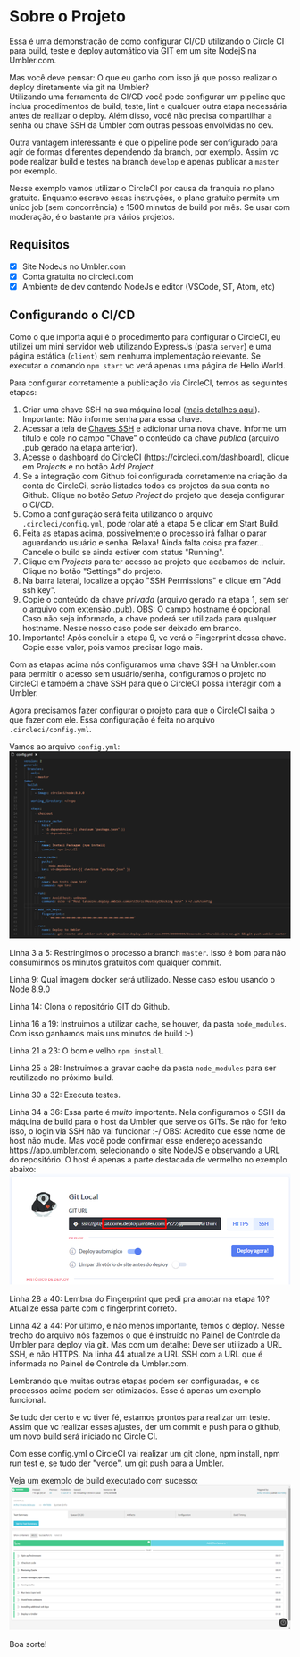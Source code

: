 # Sobre o Projeto
Essa é uma demonstração de como configurar CI/CD utilizando o Circle CI para build, teste e deploy automático via GIT em um site NodejS na Umbler.com.

Mas você deve pensar: O que eu ganho com isso já que posso realizar o deploy diretamente via git na Umbler?  
Utilizando uma ferramenta de CI/CD você pode configurar um pipeline que inclua procedimentos de build, teste, lint e qualquer outra etapa necessária antes de realizar o deploy. Além disso, você não precisa compartilhar a senha ou chave SSH da Umbler com outras pessoas envolvidas no dev.

Outra vantagem interessante é que o pipeline pode ser configurado para agir de formas diferentes dependendo da branch, por exemplo. Assim vc pode realizar build e testes na branch ```develop``` e apenas publicar a ```master``` por exemplo.

Nesse exemplo vamos utilizar o CircleCI por causa da franquia no plano gratuito. Enquanto escrevo essas instruções, o plano gratuito permite um único job (sem concorrência) e 1500 minutos de build por mês. Se usar com moderação, é o bastante pra vários projetos. 

## Requisitos
- [X] Site NodeJs no Umbler.com
- [X] Conta gratuita no circleci.com
- [X] Ambiente de dev contendo NodeJs e editor (VSCode, ST, Atom, etc)

## Configurando o CI/CD
Como o que importa aqui é o procedimento para configurar o CircleCI, eu utilizei um mini servidor web utilizando ExpressJs (pasta ```server```) e uma página estática (```client```) sem nenhuma implementação relevante. Se executar o comando ```npm start``` vc verá apenas uma página de Hello World.

Para configurar corretamente a publicação via CircleCI, temos as seguintes etapas:
1. Criar uma chave SSH na sua máquina local ([mais detalhes aqui](https://help.umbler.com/hc/pt-br/articles/206576653)). Importante: Não informe senha para essa chave.
2. Acessar a tela de [Chaves SSH](https://app.umbler.com/ssh-keys) e adicionar uma nova chave. Informe um título e cole no campo "Chave" o conteúdo da chave *publica* (arquivo .pub gerado na etapa anterior).
3. Acesse o dashboard do CircleCI (https://circleci.com/dashboard), clique em *Projects* e no botão *Add Project*.
4. Se a integração com Github foi configurada corretamente na criação da conta do CircleCi, serão listados todos os projetos da sua conta no Github. Clique no botão *Setup Project* do projeto que deseja configurar o CI/CD.
5. Como a configuração será feita utilizando o arquivo ```.circleci/config.yml```, pode rolar até a etapa 5 e clicar em Start Build.
6. Feita as etapas acima, possivelmente o processo irá falhar o parar aguardando usuário e senha. Relaxa! Ainda falta coisa pra fazer...  Cancele o build se ainda estiver com status "Running".
7. Clique em *Projects* para ter acesso ao projeto que acabamos de incluir. Clique no botão "Settings" do projeto.
8. Na barra lateral, localize a opção "SSH Permissions" e clique em "Add ssh key".
9. Copie o conteúdo da chave *privada* (arquivo gerado na etapa 1, sem ser o arquivo com extensão .pub). OBS: O campo hostname é opcional. Caso não seja informado, a chave poderá ser utilizada para qualquer hostname. Nesse nosso caso pode ser deixado em branco.
10. Importante! Após concluir a etapa 9, vc verá o Fingerprint dessa chave. Copie esse valor, pois vamos precisar logo mais.

Com as etapas acima nós configuramos uma chave SSH na Umbler.com para permitir o acesso sem usuário/senha, configuramos o projeto no CircleCI e também a chave SSH para que o CircleCI possa interagir com a Umbler.

Agora precisamos fazer configurar o projeto para que o CircleCI saiba o que fazer com ele. Essa configuração é feita no arquivo ```.circleci/config.yml```.

Vamos ao arquivo ```config.yml```:
![](docs/circleci-config.png)

Linha 3 a 5: Restringimos o processo a branch ```master```. Isso é bom para não consumirmos os minutos gratuitos com qualquer commit.

Linha 9: Qual imagem docker será utilizado. Nesse caso estou usando o Node 8.9.0

Linha 14: Clona o repositório GIT do Github.

Linha 16 a 19: Instruimos a utilizar cache, se houver, da pasta ```node_modules```. Com isso ganhamos mais uns minutos de build :-)

Linha 21 a 23: O bom e velho ```npm install```.

Linha 25 a 28: Instruimos a gravar cache da pasta ```node_modules``` para ser reutilizado no próximo build.

Linha 30 a 32: Executa testes.

Linha 34 a 36: Essa parte é *muito* importante. Nela configuramos o SSH da máquina de build para o host da Umbler que serve os GITs. Se não for feito isso, o login via SSH não vai funcionar :-/
OBS: Acredito que esse nome de host não mude. Mas você pode confirmar esse endereço acessando https://app.umbler.com, selecionando o site NodeJS e observando a URL do repositório. O host é apenas a parte destacada de vermelho no exemplo abaixo:
![](docs/umbler-git.png)

Linha 28 a 40: Lembra do Fingerprint que pedi pra anotar na etapa 10? Atualize essa parte com o fingerprint correto.

Linha 42 a 44: Por último, e não menos importante, temos o deploy. Nesse trecho do arquivo nós fazemos o que é instruído no Painel de Controle da Umbler para deploy via git. Mas com um detalhe: Deve ser utilizado a URL SSH, e não HTTPS. Na linha 44 atualize a URL SSH com a URL que é informada no Painel de Controle da Umbler.com.

Lembrando que muitas outras etapas podem ser configuradas, e os processos acima podem ser otimizados. Esse é apenas um exemplo funcional. 

Se tudo der certo e vc tiver fé, estamos prontos para realizar um teste. Assim que vc realizar esses ajustes, der um commit e push para o github, um novo build será iniciado no Circle CI. 

Com esse config.yml o CircleCI vai realizar um git clone, npm install, npm run test e, se tudo der "verde", um git push para a Umbler. 

Veja um exemplo de build executado com sucesso:
![](docs/circleci-log.png)

Boa sorte! 